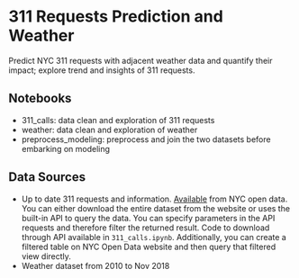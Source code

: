 # 311 Requests Prediction and Weather
Predict NYC 311 requests with adjacent weather data and quantify their impact; explore trend and insights of 311 requests.

## Notebooks
- 311_calls: data clean and exploration of 311 requests
- weather: data clean and exploration of weather
- preprocess_modeling: preprocess and join the two datasets before embarking on modeling

## Data Sources
- Up to date 311 requests and information. [Available](https://data.cityofnewyork.us/Social-Services/311-Service-Requests-from-2010-to-Present/erm2-nwe9) from NYC open data. You can either download the entire dataset from the website or uses the built-in API to query the data. You can specify parameters in the API requests and therefore filter the returned result. Code to download through API available in `311_calls.ipynb`. Additionally, you can create a filtered table on NYC Open Data website and then query that filtered view directly.
- Weather dataset from 2010 to Nov 2018
